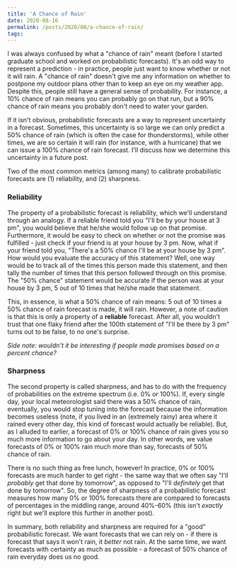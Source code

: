 ```yaml
---
title: 'A Chance of Rain'
date: 2020-08-16
permalink: /posts/2020/08/a-chance-of-rain/
tags:
---
```


I was always confused by what a "chance of rain" meant (before I started graduate school and worked on probabilistic forecasts). It's an odd way to represent a prediction - in practice, people just want to know whether or not it will rain. A "chance of rain" doesn't give me any information on whether to postpone my outdoor plans other than to keep an eye on my weather app. Despite this, people still have a general sense of probability. For instance, a 10% chance of rain means you can probably go on that run, but a 90% chance of rain means you probably don't need to water your garden.

If it isn't obvious, probabilistic forecasts are a way to represent uncertainty in a forecast. Sometimes, this uncertainty is so large we can only predict a 50% chance of rain (which is often the case for thunderstorms), while other times, we are so certain it will rain (for instance, with a hurricane) that we can issue a 100% chance of rain forecast. I'll discuss how we determine this uncertainty in a future post.

Two of the most common metrics (among many) to calibrate probabilistic forecasts are (1) reliability, and (2) sharpness.

### Reliability
The property of a probabilistic forecast is reliability, which we'll understand through an analogy. If a reliable friend told you "I'll be by your house at 3 pm", you would believe that he/she would follow up on that promise. Furthermore, it would be easy to check on whether or not the promise was fulfilled - just check if your friend is at your house by 3 pm. Now, what if your friend told you, "There's a 50% chance I'll be at your house by 3 pm". How would you evaluate the accuracy of this statement? Well, one way would be to track all of the times this person made this statement, and then tally the number of times that this person followed through on this promise. The "50% chance" statement would be accurate if the person was at your house by 3 pm, 5 out of 10 times that he/she made that statement.

This, in essence, is what a 50% chance of rain means: 5 out of 10 times a 50% chance of rain forecast is made, it will rain.
However, a note of caution is that this is only a property of a **reliable** forecast. After all, you wouldn't
trust that one flaky friend after the 100th statement of "I'll be there by 3 pm" turns out to be false, to no one's surprise.

*Side note: wouldn't it be interesting if people made promises based on a percent chance?*

### Sharpness
The second property is called sharpness, and has to do with the frequency of probabilities on the extreme spectrum (i.e. 0% or 100%). If, every single day, your local meteorologist said there was a 50% chance of rain, eventually, you would stop tuning into the forecast because the information becomes useless (note, if you lived in an (extremely rainy) area where it rained every other day, this kind of forecast would actually be reliable). But, as I alluded to earlier, a forecast of 0% or 100% chance of rain gives you so much more information to go about your day. In other words, we value forecasts of 0% or 100% rain much more than say, forecasts of 50% chance of rain.

There is no such thing as free lunch, however! In practice, 0% or 100% forecasts are much harder to get right - the same way that we often say "I'll *probably* get that done by tomorrow", as opposed to "I'll *definitely* get that done by tomorrow". So, the degree of sharpness of a probabilistic forecast measures how many 0% or 100% forecasts there are compared to forecasts of percentages in the middling range, around 40%-60% (this isn't *exactly* right but we'll explore this further in another post).

In summary, both reliability and sharpness are required for a "good" probabilistic forecast. We want forecasts that we can rely on - if there is forecast that says it won't rain, it *better* not rain. At the same time, we want forecasts with certainty as much as possible - a forecast of 50% chance of rain everyday does us no good. 